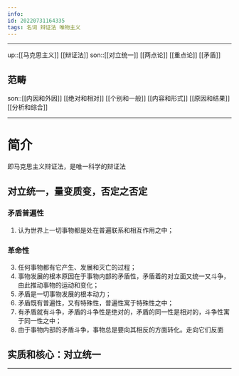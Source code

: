 ```yaml
---
info:
id: 20220731164335
tags: 名词 辩证法 唯物主义
---
```

---
up::[[马克思主义]] [[辩证法]]
son::[[对立统一]] [[两点论]] [[重点论]] [[矛盾]]
## 范畴
son::[[内因和外因]] [[绝对和相对]] [[个别和一般]] [[内容和形式]] [[原因和结果]] [[分析和综合]]

---

# 简介
即马克思主义辩证法，是唯一科学的辩证法
 ## 对立统一，量变质变，否定之否定
### 矛盾普遍性
1. 认为世界上一切事物都是处在普遍联系和相互作用之中；
### 革命性
3. 任何事物都有它产生、发展和灭亡的过程；
4. 事物发展的根本原因在于事物内部的矛盾性，矛盾着的对立面又统一又斗争，由此推动事物的运动和变化；
5. 矛盾是一切事物发展的根本动力；
6. 矛盾既有普遍性，又有特殊性，普遍性寓于特殊性之中；
7. 有矛盾就有斗争，矛盾的斗争性是绝对的，矛盾的同一性是相对的，斗争性寓于同一性之中；
8. 由于事物内部的矛盾斗争，事物总是要向其相反的方面转化。走向它们反面
## 实质和核心：对立统一

---

